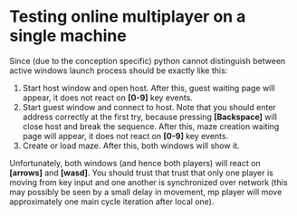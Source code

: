 # Testing online multiplayer on a single machine

Since (due to the conception specific) python cannot distinguish between active windows launch process should be exactly like this:

1. Start host window and open host. After this, guest waiting page will appear, it does not react on __[0-9]__ key events.
2. Start guest window and connect to host. Note that you should enter address correctly at the first try, because pressing __[Backspace]__ will close host and break the sequence. After this, maze creation waiting page will appear, it does not react on __[0-9]__ key events.
3. Create or load maze. After this, both windows will show it.

Unfortunately, both windows (and hence both players) will react on __[arrows]__ and __[wasd]__. You should trust that trust that only one player is moving from key input and one another is synchronized over network (this may possibly be seen by a small delay in movement, mp player will move approximately one main cycle iteration after local one).
